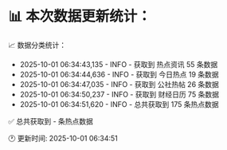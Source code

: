 📊 本次数据更新统计：
==========================

📈 数据分类统计：
- 2025-10-01 06:34:43,135 - INFO - 获取到 热点资讯 55 条数据
- 2025-10-01 06:34:44,636 - INFO - 获取到 今日热点 19 条数据
- 2025-10-01 06:34:47,035 - INFO - 获取到 公社热帖 26 条数据
- 2025-10-01 06:34:50,237 - INFO - 获取到 财经日历 75 条数据
- 2025-10-01 06:34:51,620 - INFO - 总共获取到 175 条热点数据

✅ 总共获取到 - 条热点数据

🕐 更新时间: 2025-10-01 06:34:51

